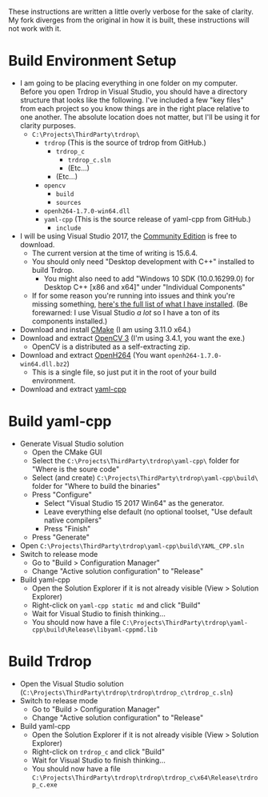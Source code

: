 These instructions are written a little overly verbose for the sake of clarity. My fork diverges from the original in how it is built, these instructions will not work with it.

# Build Environment Setup

* I am going to be placing everything in one folder on my computer. Before you open Trdrop in Visual Studio, you should have a directory structure that looks like the following. I've included a few "key files" from each project so you know things are in the right place relative to one another. The absolute location does not matter, but I'll be using it for clarity purposes.
  * `C:\Projects\ThirdParty\trdrop\`
    * `trdrop` (This is the source of trdrop from GitHub.)
      * `trdrop_c`
        * `trdrop_c.sln`
        * (Etc...)
      * (Etc...)
    * `opencv`
      * `build`
      * `sources`
    * `openh264-1.7.0-win64.dll`  
    * `yaml-cpp` (This is the source release of yaml-cpp from GitHub.)
      * `include`
* I will be using Visual Studio 2017, the [Community Edition](https://www.visualstudio.com/downloads/) is free to download.
  * The current version at the time of writing is 15.6.4.
  * You should only need "Desktop development with C++" installed to build Trdrop.
    * You might also need to add "Windows 10 SDK (10.0.16299.0) for Desktop C++ [x86 and x64]" under "Individual Components"
  * If for some reason you're running into issues and think you're missing something, [here's the full list of what I have installed](https://i.imgur.com/xhfAIJR.png). (Be forewarned: I use Visual Studio *a lot* so I have a ton of its components installed.)
* Download and install [CMake](https://cmake.org/download/) (I am using 3.11.0 x64.)
* Download and extract [OpenCV 3](https://github.com/opencv/opencv/releases/tag/3.4.1) (I'm using 3.4.1, you want the exe.)
  * OpenCV is a distributed as a self-extracting zip.
* Download and extract [OpenH264](https://github.com/cisco/openh264/releases/tag/v1.7.0) (You want `openh264-1.7.0-win64.dll.bz2`)
  * This is a single file, so just put it in the root of your build environment.
* Download and extract [yaml-cpp](https://github.com/jbeder/yaml-cpp/releases/tag/yaml-cpp-0.6.2)

# Build yaml-cpp

* Generate Visual Studio solution
  * Open the CMake GUI
  * Select the `C:\Projects\ThirdParty\trdrop\yaml-cpp\` folder for "Where is the soure code"
  * Select (and create) `C:\Projects\ThirdParty\trdrop\yaml-cpp\build\` folder for "Where to build the binaries"
  * Press "Configure"
    * Select "Visual Studio 15 2017 Win64" as the generator.
    * Leave everything else default (no optional toolset, "Use default native compilers"
    * Press "Finish"
  * Press "Generate"
* Open `C:\Projects\ThirdParty\trdrop\yaml-cpp\build\YAML_CPP.sln`
* Switch to release mode
  * Go to "Build > Configuration Manager"
  * Change "Active solution configuration" to "Release"
* Build yaml-cpp
  * Open the Solution Explorer if it is not already visible (View > Solution Explorer)
  * Right-click on `yaml-cpp static md` and click "Build"
  * Wait for Visual Studio to finish thinking...
  * You should now have a file `C:\Projects\ThirdParty\trdrop\yaml-cpp\build\Release\libyaml-cppmd.lib`

# Build Trdrop

* Open the Visual Studio solution (`C:\Projects\ThirdParty\trdrop\trdrop\trdrop_c\trdrop_c.sln`)
* Switch to release mode
  * Go to "Build > Configuration Manager"
  * Change "Active solution configuration" to "Release"
* Build yaml-cpp
  * Open the Solution Explorer if it is not already visible (View > Solution Explorer)
  * Right-click on `trdrop_c` and click "Build"
  * Wait for Visual Studio to finish thinking...
  * You should now have a file `C:\Projects\ThirdParty\trdrop\trdrop\trdrop_c\x64\Release\trdrop_c.exe`
